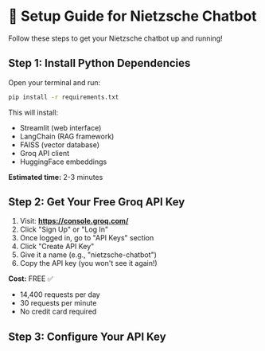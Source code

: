 # 🚀 Setup Guide for Nietzsche Chatbot

Follow these steps to get your Nietzsche chatbot up and running!

## Step 1: Install Python Dependencies

Open your terminal and run:

```bash
pip install -r requirements.txt
```

This will install:
- Streamlit (web interface)
- LangChain (RAG framework)
- FAISS (vector database)
- Groq API client
- HuggingFace embeddings

**Estimated time:** 2-3 minutes

## Step 2: Get Your Free Groq API Key

1. Visit: **https://console.groq.com/**
2. Click "Sign Up" or "Log In"
3. Once logged in, go to "API Keys" section
4. Click "Create API Key"
5. Give it a name (e.g., "nietzsche-chatbot")
6. Copy the API key (you won't see it again!)

**Cost:** FREE ✅
- 14,400 requests per day
- 30 requests per minute
- No credit card required

## Step 3: Configure Your API Key

### On Windows:
```bash
mkdir .streamlit
copy .streamlit\secrets.toml.example .streamlit\secrets.toml
notepad .streamlit\secrets.toml
```

### On Mac/Linux:
```bash
mkdir -p .streamlit
cp .streamlit/secrets.toml.example .streamlit/secrets.toml
nano .streamlit/secrets.toml
```

Then edit the file and replace `your_groq_api_key_here` with your actual API key:

```toml
GROQ_API_KEY = "gsk_xxxxxxxxxxxxxxxxxxxxx"
```

**Important:** Don't share this file or commit it to GitHub!

## Step 4: Build the Vector Store

This is a one-time process that indexes all of Nietzsche's works:

```bash
python scripts/build_vectorstore.py
```

What happens:
- ✅ Loads 19 Nietzsche texts (~3MB of text)
- ✅ Splits into ~15,000 chunks
- ✅ Creates embeddings (uses your CPU, not GPU)
- ✅ Builds FAISS vector database
- ✅ Saves to `vectorstore/` folder

**Estimated time:** 2-5 minutes (depending on your machine)

You'll see progress output like:
```
Loading Nietzsche texts...
Found 19 texts
  ✓ Loaded Thus Spake Zarathustra
  ✓ Loaded Beyond Good And Evil
  ...
✓ Vector store successfully saved to vectorstore/
```

## Step 5: Run the App!

```bash
streamlit run app.py
```

Your browser should automatically open to `http://localhost:8501`

If it doesn't, manually visit that URL.

## Step 6: Start Chatting!

Try these questions:
- "What is the Übermensch?"
- "Why do you criticize Christianity?"
- "What is the Will to Power?"
- "What would you think about modern social media?"

## 🐛 Troubleshooting

### Error: "Vector store not found"
→ Run `python scripts/build_vectorstore.py` first

### Error: "Groq API key not found"
→ Check that `.streamlit/secrets.toml` exists and has your API key

### Error: "No module named 'langchain'"
→ Run `pip install -r requirements.txt` again

### Error: "Rate limit exceeded"
→ You've hit Groq's free tier limit. Wait a bit or try tomorrow.

### Slow response times
→ Normal! First response loads models. Subsequent ones are faster.

### "Could not find file" errors
→ Make sure you're running from the project root directory

## 🌐 Deploying to the Internet

Want to share your chatbot with others? See the **Deployment to Streamlit Community Cloud** section in the README.md.

## 💡 Tips

1. **Chat History**: Click "Clear Chat History" in the sidebar to start fresh
2. **Source Passages**: Expand "View source passages" to see where responses come from
3. **Temperature**: Lower temperature (0.5) = more consistent, Higher (0.9) = more creative
4. **Experiment**: Try different questions and see how Nietzsche responds!

## 🎉 You're All Set!

Enjoy your philosophical conversations with Nietzsche!

---

*"You must have chaos within you to give birth to a dancing star."* - Friedrich Nietzsche

